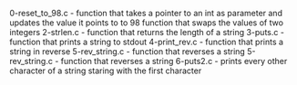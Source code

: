 0-reset_to_98.c - function that takes a pointer to an int as parameter and updates the value it points to to 98
function that swaps the values of two integers
2-strlen.c - function that returns the length of a string
3-puts.c - function that prints a string to stdout
4-print_rev.c - function that prints a string in reverse
5-rev_string.c - function that reverses a string
5-rev_string.c - function that reverses a string
6-puts2.c - prints every other character of a string staring with the first character
